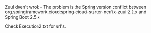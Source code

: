 Zuul doen't wrok - The problem is the Spring version conflict between org.springframework.cloud:spring-cloud-starter-netflix-zuul:2.2.x
and Spring Boot 2.5.x

Check Execution2.txt for url's.
